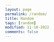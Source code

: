 ```yaml
---
layout: page
permalink: /random/
title: Random
tags: [random]
modified: 11-18-2022
comments: false
---
```







